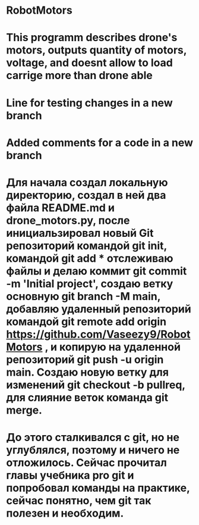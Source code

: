 # RobotMotors
# This programm describes drone's motors, outputs quantity of motors, voltage, and doesnt allow to load carrige more than drone able
# Line for testing changes in a new branch
# Added comments for a code in a new branch
# Для начала создал локальную директорию, создал в ней два файла README.md и drone_motors.py, после инициальзировал новый Git репозиторий командой git init, командой git add * отслеживаю файлы и делаю коммит git commit -m 'Initial project', создаю ветку основную git branch -M main, добавляю удаленный репозиторий командой git remote add origin https://github.com/Vaseezy9/RobotMotors , и копирую на удаленной репозиторий git push -u origin main. Создаю новую ветку для изменений git checkout -b pullreq, для слияние веток команда git merge.
# До этого сталкивался с git, но не углублялся, поэтому и ничего не отложилось. Сейчас прочитал главы учебника  pro git и попробовал команды на практике, сейчас понятно, чем git так полезен и необходим.
